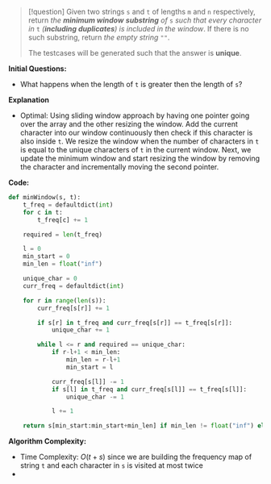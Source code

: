 >[!question]
>Given two strings `s` and `t` of lengths `m` and `n` respectively, return _the **minimum window**_ **_substring_** _of_ `s` _such that every character in_ `t` _(**including duplicates**) is included in the window_. If there is no such substring, return _the empty string_ `""`.
>
>The testcases will be generated such that the answer is **unique**.

**Initial Questions:**
- What happens when the length of `t` is greater then the length of `s`?

**Explanation**
- Optimal: Using sliding window approach by having one pointer going over the array and the other resizing the window. Add the current character into our window continuously then check if this character is also inside `t`. We resize the window when the number of characters in `t` is equal to the unique characters of `t` in the current window. Next, we update the minimum window and start resizing the window by removing the character and incrementally moving the second pointer. 

**Code:**
```Python
def minWindow(s, t):
	t_freq = defaultdict(int)
	for c in t:
		t_freq[c] += 1

	required = len(t_freq)

	l = 0
	min_start = 0
	min_len = float("inf")

	unique_char = 0
	curr_freq = defaultdict(int)

	for r in range(len(s)):
		curr_freq[s[r]] += 1

		if s[r] in t_freq and curr_freq[s[r]] == t_freq[s[r]]:
			unique_char += 1

		while l <= r and required == unique_char:
			if r-l+1 < min_len:
				min_len = r-l+1
				min_start = l

			curr_freq[s[l]] -= 1
			if s[l] in t_freq and curr_freq[s[l]] == t_freq[s[l]]:
				unique_char -= 1

			l += 1

	return s[min_start:min_start+min_len] if min_len != float("inf") else ""
```

**Algorithm Complexity:**
- Time Complexity: $O(t + s)$ since we are building the frequency map of string `t` and each character in `s` is visited at most twice
- 